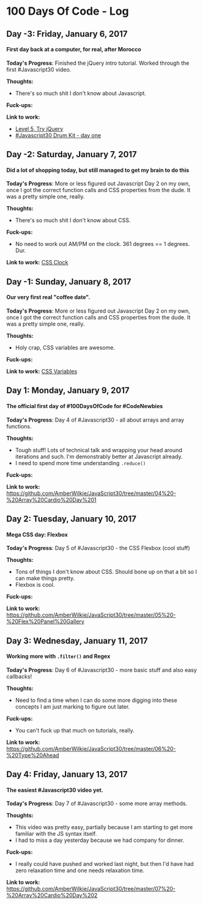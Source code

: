 # 100 Days Of Code - Log

## Day -3: Friday, January 6, 2017
#### First day back at a computer, for real, after Morocco

**Today's Progress**: Finished the jQuery intro tutorial. Worked through the first #Javascript30 video.

**Thoughts:**
- There's so much shit I don't know about Javascript.

**Fuck-ups:**

**Link to work:** 
- [Level 5, Try jQuery](http://try.jquery.com/levels/5/challenges/2)
- [#Javascript30 Drum Kit - day one](https://github.com/AmberWilkie/JavaScript30/tree/master/01%20-%20JavaScript%20Drum%20Kit)

## Day -2: Saturday, January 7, 2017
#### Did a lot of shopping today, but still managed to get my brain to do this

**Today's Progress**: More or less figured out Javascript Day 2 on my own, once I got the correct function calls and CSS properties from the dude. It was a pretty simple one, really.

**Thoughts:**
- There's so much shit I don't know about CSS.

**Fuck-ups:**
- No need to work out AM/PM on the clock. 361 degrees == 1 degrees. Dur.

**Link to work:** [CSS Clock](https://github.com/AmberWilkie/JavaScript30/tree/master/02%20-%20JS%20%2B%20CSS%20Clock)

## Day -1: Sunday, January 8, 2017
#### Our very first real "coffee date".

**Today's Progress**: More or less figured out Javascript Day 2 on my own, once I got the correct function calls and CSS properties from the dude. It was a pretty simple one, really.

**Thoughts:**
- Holy crap, CSS variables are awesome.

**Fuck-ups:**

**Link to work:** [CSS Variables](https://github.com/AmberWilkie/JavaScript30/tree/master/03%20-%20CSS%20Variables)

## Day 1: Monday, January 9, 2017
#### The official first day of #100DaysOfCode for #CodeNewbies

**Today's Progress**: Day 4 of #Javascript30 - all about arrays and array functions.

**Thoughts:**
- Tough stuff! Lots of technical talk and wrapping your head around iterations and such. I'm demonstrably better at Javascript already.
- I need to spend more time understanding `.reduce()`

**Fuck-ups:**

**Link to work:**
https://github.com/AmberWilkie/JavaScript30/tree/master/04%20-%20Array%20Cardio%20Day%201

## Day 2: Tuesday, January 10, 2017
#### Mega CSS day: Flexbox

**Today's Progress**: Day 5 of #Javascript30 - the CSS Flexbox (cool stuff)

**Thoughts:**
- Tons of things I don't know about CSS. Should bone up on that a bit so I can make things pretty.
- Flexbox is cool.

**Fuck-ups:**

**Link to work:**
https://github.com/AmberWilkie/JavaScript30/tree/master/05%20-%20Flex%20Panel%20Gallery

## Day 3: Wednesday, January 11, 2017
#### Working more with `.filter()` and Regex

**Today's Progress**: Day 6 of #Javascript30 - more basic stuff and also easy callbacks!

**Thoughts:**
- Need to find a time when I can do some more digging into these concepts I am just marking to figure out later.

**Fuck-ups:**
- You can't fuck up that much on tutorials, really.

**Link to work:**
https://github.com/AmberWilkie/JavaScript30/tree/master/06%20-%20Type%20Ahead

## Day 4: Friday, January 13, 2017
#### The easiest #Javascript30 video yet.

**Today's Progress**: Day 7 of #Javascript30 - some more array methods.

**Thoughts:**
- This video was pretty easy, partially because I am starting to get more familiar with the JS syntax itself.
- I had to miss a day yesterday because we had company for dinner.

**Fuck-ups:**
- I really could have pushed and worked last night, but then I'd have had zero relaxation time and one needs relaxation time.

**Link to work:**
https://github.com/AmberWilkie/JavaScript30/tree/master/07%20-%20Array%20Cardio%20Day%202